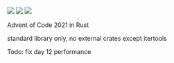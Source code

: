 ![](https://img.shields.io/badge/day%20📅-23-blue)
![](https://img.shields.io/badge/stars%20⭐-42-yellow)
![](https://img.shields.io/badge/days%20completed-21-red)

Advent of Code 2021 in Rust

standard library only, no external crates except itertools

Todo: fix day 12 performance
